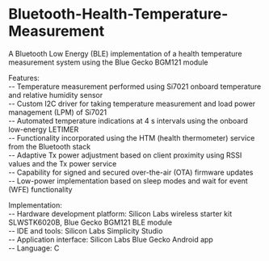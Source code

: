 # Bluetooth-Health-Temperature-Measurement
A Bluetooth Low Energy (BLE) implementation of a health temperature measurement system using the Blue Gecko BGM121 module

Features:\
-- Temperature measurement performed using Si7021 onboard temperature and relative humidity sensor\
-- Custom I2C driver for taking temperature measurement and load power management (LPM) of Si7021\
-- Automated temperature indications at 4 s intervals using the onboard low-energy LETIMER\
-- Functionality incorporated using the HTM (health thermometer) service from the Bluetooth stack\
-- Adaptive Tx power adjustment based on client proximity using RSSI values and the Tx power service\
-- Capability for signed and secured over-the-air (OTA) firmware updates\
-- Low-power implementation based on sleep modes and wait for event (WFE) functionality

Implementation:\
-- Hardware development platform: Silicon Labs wireless starter kit SLWSTK6020B, Blue Gecko BGM121 BLE module\
-- IDE and tools: Silicon Labs Simplicity Studio\
-- Application interface: Silicon Labs Blue Gecko Android app\
-- Language: C
